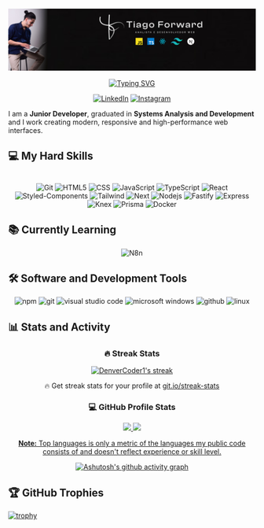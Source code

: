 ![](design-capa.png)

<div align="center">

[![Typing SVG](https://readme-typing-svg.herokuapp.com?font=Fira+Code&pause=1000&color=1AF7E5&center=true&width=435&lines=Junior+Frontend+Developer+%F0%9F%96%A5%EF%B8%8F%F0%9F%96%B1%EF%B8%8F)](https://git.io/typing-svg)

</div>

<div align="center">

[![LinkedIn](https://img.shields.io/badge/LinkedIn-000?style=for-the-badge&logo=LinkedIn&labelColor=%23000000&color=%231AF7E5&link=https%3A%2F%2Fwww.linkedin.com%2Fin%2Ftiago-lacerda-devfrontend%2F)](https://www.linkedin.com/in/tiago-lacerda-devfrontend/)
[![Instagram](https://img.shields.io/badge/Instagram-000?style=for-the-badge&logo=Instagram&labelColor=%23000000&color=%231AF7E5&link=https%3A%2F%2Fwww.instagram.com%2Ftiago_forward%2F)](https://www.instagram.com/tiago_forward/)

</div>

<p>
I am a <strong>Junior Developer</strong>, graduated in <strong>Systems Analysis and Development</strong> and I work creating modern, responsive and high-performance web interfaces.
</p>

<h2>💻 My Hard Skills</h2>

<div style="display: inline_block" align="center"><br>

  <img alt="Git" height="32" width="40" src="https://cdn.simpleicons.org/git" />
  <img alt="HTML5" height="32" width="40" src="https://cdn.simpleicons.org/html5" />
  <img alt="CSS" height="32" width="40" src="https://cdn.simpleicons.org/css" />
  <img alt="JavaScript" height="32" width="40" src="https://cdn.simpleicons.org/javascript" />
  <img alt="TypeScript" height="32" width="40" src="https://cdn.simpleicons.org/typescript" />
  <img alt="React" height="32" width="40" src="https://cdn.simpleicons.org/react" />
  <img alt="Styled-Components" height="32" width="40" src="https://cdn.simpleicons.org/styledcomponents" />
  <img alt="Tailwind" height="32" width="40" src="https://cdn.simpleicons.org/tailwindcss" />
  <img alt="Next" height="32" width="40" src="https://cdn.simpleicons.org/next.js" />
  <img alt="Nodejs" height="32" width="40" src="https://cdn.simpleicons.org/node.js" />
  <img alt="Fastify" height="32" width="40" src="https://cdn.simpleicons.org/fastify" />
  <img alt="Express" height="32" width="40" src="https://cdn.simpleicons.org/express" />
  <img alt="Knex" height="32" width="40" src="https://cdn.simpleicons.org/knex.js" />
  <img alt="Prisma" height="32" width="40" src="https://cdn.simpleicons.org/prisma" />
  <img alt="Docker" height="32" width="40" src="https://cdn.simpleicons.org/docker" />

</div>

<h2>📚 Currently Learning</h2>

<div align="center">

  <img alt="N8n" height="32" width="40" src="https://cdn.simpleicons.org/n8n" />
  
</div>

<h2>🛠️ Software and Development Tools</h2>

<div align="center">

  <img title="Npm" alt="npm" width="30px" src="https://cdn.jsdelivr.net/gh/devicons/devicon/icons/npm/npm-original-wordmark.svg" />
  <img title="Git" alt="git" width="30px" src="https://cdn.jsdelivr.net/gh/devicons/devicon/icons/git/git-original.svg" />
  <img title="VS Code" alt="visual studio code" width="30px" src="https://cdn.jsdelivr.net/gh/devicons/devicon/icons/vscode/vscode-original.svg" />
  <img title="MS Windows" alt="microsoft windows" width="30px" src="https://cdn.jsdelivr.net/gh/devicons/devicon/icons/windows11/windows11-original.svg" />
  <img title="GitHub" alt="github" width="30px" src="https://cdn.jsdelivr.net/gh/devicons/devicon/icons/github/github-original.svg" />
  <img title="Linux" alt="linux" width="35px" src="https://cdn.jsdelivr.net/gh/devicons/devicon/icons/linux/linux-original.svg" />

</div>

<h2>📊 Stats and Activity</h2>

<h3 align="center">🔥 Streak Stats</h3>

<div align="center">
  <a href="https://github.com/DenverCoder1/github-readme-streak-stats">
    <img title="🔥 Get streak stats for your profile at git.io/streak-stats" alt="DenverCoder1's streak" src="https://github-readme-streak-stats-eight.vercel.app/?user=tiago-forward&theme=tokyonight&hide_border=true&short_numbers=true"/>
  </a>
  <p>🔥 Get streak stats for your profile at <a href="https://git.io/streak-stats">git.io/streak-stats</a></p>
</div>

<h3 align="center">💻 GitHub Profile Stats</h3>

<div align="center">
  <a href="https://github.com/tiago-forward">
  <img height="180em" src="https://github-readme-stats.vercel.app/api?username=tiago-forward&show_icons=true&theme=tokyonight&include_all_commits=true&count_private=true"/>
  <img height="180em" src="https://github-readme-stats.vercel.app/api/top-langs/?username=tiago-forward&layout=compact&langs_count=6&theme=tokyonight"/>

  <b>Note:</b> Top languages is only a metric of the languages my public code consists of and doesn't reflect experience or skill level.
  
[![Ashutosh's github activity graph](https://github-readme-activity-graph.vercel.app/graph?username=tiago-forward&theme=tokyo-night)](https://github.com/ashutosh00710/github-readme-activity-graph)
</div>

<h2>🏆 GitHub Trophies</h2>

<div>

[![trophy](https://github-profile-trophy.vercel.app/?username=tiago-forward&theme=tokyonight)](https://github.com/tiago-forward/github-profile-trophy)

</div>
